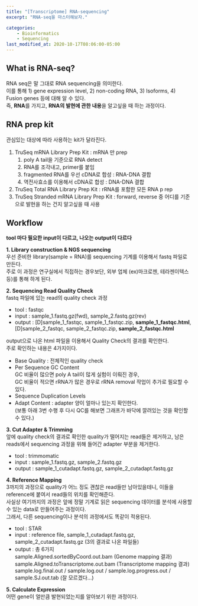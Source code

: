 ```yaml
---
title: "[Transcriptome] RNA-sequencing"
excerpt: "RNA-seq을 마스터해보자."

categories: 
    - Bioinformatics
    - Sequencing
last_modified_at: 2020-10-17T08:06:00-05:00
---
```


## What is RNA-seq?

RNA seq은 말 그대로 RNA sequencing을 의미한다.  
이를 통해 1) gene expression level, 2) non-coding RNA, 3) Isoforms, 4) Fusion genes 등에 대해 알 수 있다.  
즉, **RNA**를 가지고, **RNA의 발현에 관한 내용**을 알고싶을 때 하는 과정이다. 

## RNA prep kit
관심있는 대상에 따라 사용하는 kit가 달라진다.
1. TruSeq mRNA Library Prep Kit : mRNA 만 prep  
    1) poly A tail을 기준으로 RNA detect
    2) RNA를 조각내고, primer를 붙임
    3) fragmented RNA를 우선 cDNA로 합성 : RNA-DNA 결합
    4) 역전사효소를 이용해서 cDNA로 합성 : DNA-DNA 결합  
2. TruSeq Total RNA Library Prep Kit : rRNA를 포함한 모든 RNA p rep
3. TruSeq Stranded mRNA Library Prep Kit : forward, reverse 중 어디를 기준으로 발현을 하는 건지 알고싶을 때 사용

## Workflow
**tool 마다 필요한 input이 다르고, 나오는 output이 다르다**  

**1. Library construction & NGS sequencing**  
우선 준비한 library(sample = RNA)를 sequencing 기계를 이용해서 fastq 파일로 만든다.  
주로 이 과정은 연구실에서 직접하는 경우보단, 외부 업체 (ex)마크로젠, 테라젠이텍스 등)를 통해 하게 된다. 


**2. Sequencing Read Quality Check**  
fastq 파일에 있는 read의 quality check 과정  
* tool : fastqc
* input : sample_1.fastq.gz(fwd), sample_2.fastq.gz(rev)
* output : [D]sample_1_fastqc, sample_1_fastqc.zip, **sample_1_fastqc.html**, [D]sample_2_fastqc, sample_2_fastqc.zip, **sample_2_fastqc.html**

output으로 나온 html 파일을 이용해서 Quality Check의 결과를 확인한다.  
주로 확인하는 내용은 4가지이다.
* Base Quality : 전체적인 quality check
* Per Sequence GC Content  
GC 비율이 많으면 poly A tail이 많게 실험이 이뤄진 경우,  
GC 비율이 적으면 rRNA가 많은 경우로 rRNA removal 작업이 추가로 필요할 수 있다.
* Sequence Duplication Levels
* Adapt Content : adapter 양이 얼마나 있는지 확인한다.   
(보통 아래 3번 수행 후 다시 QC를 해보면 그래프가 바닥에 깔려있는 것을 확인할 수 있다.)


**3. Cut Adapter & Trimming**  
앞에 quality check의 결과로 확인한 quality가 떨어지는 read들은 제거하고, 남은 reads에서 sequencing 과정을 위해 들어간 adapter 부분을 제거한다.  
* tool : trimmomatic
* input : sample_1.fastq.gz, sample_2.fastq.gz
* output : sample_1_cutadapt.fastq.gz, sample_2_cutadapt.fastq.gz


**4. Reference Mapping**  
3까지의 과정으로 quality가 어느 정도 괜찮은 read들만 남아있을테니, 이들을 reference에 붙여서 read들의 위치를 확인해준다.  
사실상 여기까지의 과정은 앞에 정말 기계로 읽은 sequencing 데이터를 분석에 사용할 수 있는 data로 만들어주는 과정이다.  
그래서, 다른 sequencing이나 분석의 과정에서도 똑같이 적용된다. 
* tool : STAR
* input : reference file, sample_1_cutadapt.fastq.gz, sample_2_cutadapt.fastq.gz (3의 결과로 나온 파일들)
* output : 총 6가지  
sample.Aligned.sortedByCoord.out.bam (Genome mapping 결과)  
sample.Aligned.toTranscriptome.out.bam (Transcriptome mapping 결과)  
sample.log.final.out / sample.log.out / sample.log.progress.out / sample.SJ.out.tab (잘 모르겠다...)  
  
  
**5. Calculate Expression**  
어떤 gene이 얼만큼 발현되었는지를 알아보기 위한 과정이다.  